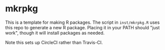 # mkrpkg

This is a template for making R packages.  The script in `inst/mkrpkg.R` uses
this repo to generate a new R package.  Placing it in your PATH should "just work",
though it will install packages as needed. 

Note this sets up CircleCI rather than Travis-CI.
